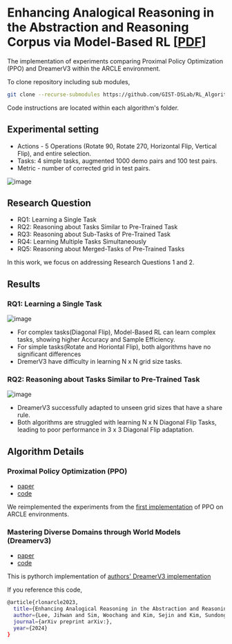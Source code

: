 # Enhancing Analogical Reasoning in the Abstraction and Reasoning Corpus via Model-Based RL [[PDF](https://github.com/user-attachments/files/16750142/WorldModel_IJCAIW2024_May10_main2p_ref1p.pdf)]
The implementation of experiments comparing Proximal Policy Optimization (PPO) and DreamerV3 within the ARCLE environment.

To clone repository including sub modules,
```bash
git clone --recurse-submodules https://github.com/GIST-DSLab/RL_Algorithms.git
```
Code instructions are located within each algorithm's folder.

## Experimental setting
- Actions - 5 Operations (Rotate 90, Rotate 270, Horizontal Flip, Vertical Flip), and entire selection.
- Tasks: 4 simple tasks, augmented 1000 demo pairs and 100 test pairs.
- Metric - number of corrected grid in test pairs.

![image](https://github.com/user-attachments/assets/138611b3-824f-47e2-a5ab-35f4362bb960)


## Research Question

- RQ1: Learning a Single Task
- RQ2: Reasoning about Tasks Similar to Pre-Trained Task
- RQ3: Reasoning about Sub-Tasks of Pre-Trained Task
- RQ4: Learning Multiple Tasks Simultaneously 
- RQ5: Reasoning about Merged-Tasks of Pre-Trained Tasks

In this work, we focus on addressing Research Questions 1 and 2.

## Results

### RQ1: Learning a Single Task
![image](https://github.com/user-attachments/assets/a462b685-a8a6-418c-8257-872c615e093d)

- For complex tasks(Diagonal Flip), Model-Based RL can learn complex tasks, showing higher Accuracy and Sample Efficiency.
- For simple tasks(Rotate and Horiontal Flip), both algorithms have no significant differences
- DremerV3 have difficulty in learning N x N grid size tasks.

### RQ2: Reasoning about Tasks Similar to Pre-Trained Task
![image](https://github.com/user-attachments/assets/a1cacf44-fe6c-4e24-baf5-d97da135fb03)

- DreamerV3 successfully adapted to unseen grid sizes that have a share rule.
- Both algorithms are struggled with learning N x N Diagonal Flip Tasks, leading to poor performance in 3 x 3 Diagonal Flip adaptation.

## Algorithm Details

### Proximal Policy Optimization (PPO)
- [paper](https://arxiv.org/pdf/1707.06347)
- [code](https://github.com/DLR-RM/stable-baselines3/blob/master/stable_baselines3/ppo/ppo.py)

We reimplemented the experiments from the [first implementation](https://github.com/ku-dmlab/arc_trajectory_generator) of PPO on ARCLE environments.

### Mastering Diverse Domains through World Models (Dreamerv3)
- [paper](https://arxiv.org/pdf/2301.04104v1)
- [code](https://github.com/NM512/dreamerv3-torch)

This is pythorch implementation of [authors' DreamerV3 implementation](https://github.com/danijar/dreamerv3)


If you reference this code,

```bash
@article{rlonarcle2023,
  title={Enhancing Analogical Reasoning in the Abstraction and Reasoning Corpus via Model-Based RL},
  author={Lee, Jihwan and Sim, Woochang and Kim, Sejin and Kim, Sundong},
  journal={arXiv preprint arXiv:},
  year={2024}
}
```

